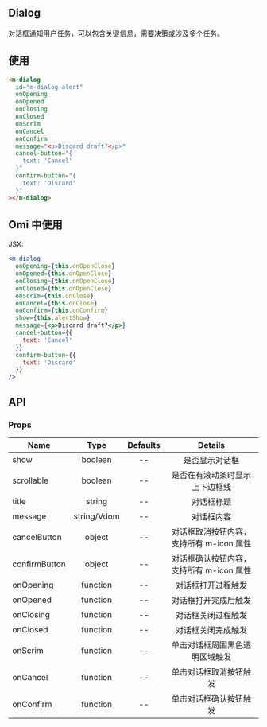 ## Dialog

对话框通知用户任务，可以包含关键信息，需要决策或涉及多个任务。

## 使用

```html
<m-dialog
  id="m-dialog-alert"
  onOpening
  onOpened
  onClosing
  onClosed
  onScrim
  onCancel
  onConfirm
  message="<p>Discard draft?</p>"
  cancel-button="{
    text: 'Cancel'
  }"
  confirm-button="{
    text: 'Discard'
  }"
></m-dialog>
```

## Omi 中使用

JSX:

```jsx
<m-dialog
  onOpening={this.onOpenClose}
  onOpened={this.onOpenClose}
  onClosing={this.onOpenClose}
  onClosed={this.onOpenClose}
  onScrim={this.onClose}
  onCancel={this.onClose}
  onConfirm={this.onConfirm}
  show={this.alertShow}
  message={<p>Discard draft?</p>}
  cancel-button={{
    text: 'Cancel'
  }}
  confirm-button={{
    text: 'Discard'
  }}
/>
```

## API

### Props

|  **Name**  | **Type**        | **Defaults**  | **Details**  |
| ------------- |:-------------:|:-----:|:-------------:|
| show | boolean | -- | 是否显示对话框 |
| scrollable | boolean | -- | 是否在有滚动条时显示上下边框线 |
| title | string | -- | 对话框标题 |
| message | string/Vdom | -- | 对话框内容 |
| cancelButton | object | -- | 对话框取消按钮内容，支持所有 m-icon 属性 |
| confirmButton | object | -- | 对话框确认按钮内容，支持所有 m-icon 属性 |
| onOpening | function | -- | 对话框打开过程触发 |
| onOpened | function | -- | 对话框打开完成后触发 |
| onClosing | function | -- | 对话框关闭过程触发 |
| onClosed | function | -- | 对话框关闭完成触发 |
| onScrim | function | -- | 单击对话框周围黑色透明区域触发 |
| onCancel | function | -- | 单击对话框取消按钮触发 |
| onConfirm | function | -- | 单击对话框确认按钮触发 |

